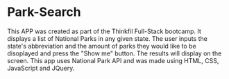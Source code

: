 # Park-Search
This APP was created as part of the Thinkfil Full-Stack bootcamp. It displays a list of National Parks in any given state. The user inputs the state's abbreviation and the amount of parks they would like to be disoplayed and press the "Show me" button. The results will display on the screen. This app uses National Park API and was made using HTML, CSS, JavaScript and JQuery.  
